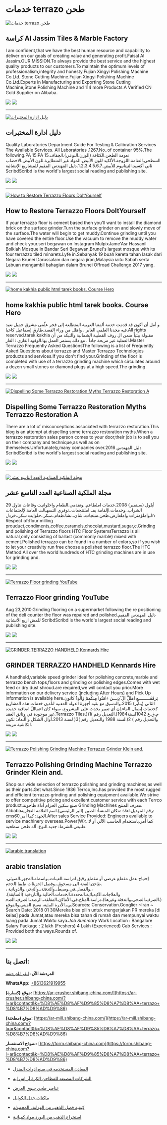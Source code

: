 # خدمات terrazo طحن

<a href="https://swt.shibang-china.com/?l=ar&img&k=%D8%AE%D8%AF%D9%85%D8%A7%D8%AA+terrazo+%D8%B7%D8%AD%D9%86" target="_blank">![خدمات terrazo طحن](http://static.shibang-china.com/all-800x300/276.jpg)</a>

## كراسة Al Jassim Tiles &amp; Marble Factory
I am confident,that we have the best human resource and capability to deliver on our goals of creating value and generating profit.Faisal Al Jassim.OUR MISSION.To always provide the best service and the highest quality products to our customers.To maintain the optimum levels of professionalism,integrity and honesty.Fujian Xingyi Polishing Machine Co.Ltd. Stone Cutting Machine.Fujian Xingyi Polishing Machine Co.Ltd.Experts in Manufacturing and Exporting Stone Cutting Machine,Stone Polishing Machine and 114 more Products.A Verified CN Gold Supplier on Alibaba.


<a href="https://whatsapp.shibangsoft.com/WhatsApp.php" target="_blank" title="WhatsApp">![](http://static.shibang-china.com/icon/whatsapp.png)</a> <a href="https://swt.shibang-china.com/?l=ar&icon&k=%D8%AE%D8%AF%D9%85%D8%A7%D8%AA+terrazo+%D8%B7%D8%AD%D9%86" target="_blank">![](http://static.shibang-china.com/icon/chat-ar.png)</a>

---

<a href="https://swt.shibang-china.com/?l=ar&img&k=%D8%AE%D8%AF%D9%85%D8%A7%D8%AA+terrazo+%D8%B7%D8%AD%D9%86" target="_blank">![دليل ادارة المختبرات](http://static.shibang-china.com/all-800x300/1523.jpg)</a>

## دليل ادارة المختبرات
Quality Laboratories Department Guide For Testing &amp; Calibration Services The Available Services. All Laboratories .1267.No..of container 95%.The following.PA 15.PA 15.ﻧﻌﻮﻣﺔ ﺍﻟﻄﺤﻦ.ﺍﻟﻜﺜﺎﻓﺔ (ﺍﻟﻮﺯﻥ.ﺍﻟﻨﻮﻋﻲ).ﺍﻟﺠﻔﺎﻑ ﺍﻟﺴﻄﺤﻲ.ﺍﻟﻌﺘﺎﻣﺔ.ﺍﻟﻠﺰﻭﺟﺔ.ﺍﻷﻟﻜﻴﺪ ﻟﻠﻮﻥ ﺍﻷﺑﻴﺾ.ﺍﻟﻤﻮﺍﺩ ﻏﻴﺮ ﺍﻟﻤﺘﻄﺎﻳﺮﺓ.ﻟﻠﻮﻥ ﺍﻷﺑﻴﺾ.ﺍﻻﺧﻀﺎﺏ ﺛﺎﻧﻲ ﺃﻛﺴﻴﺪ.ﺍﻟﺘﻴﺘﺎﻧﻴﻮﻡ ﻟﻸﺑﻴﺾ.1.2.3.4.5.6.7.دليل المهندس المقيم للمشاريع الإنشائية ScribdScribd is the world&#39;s largest social reading and publishing site.


<a href="https://whatsapp.shibangsoft.com/WhatsApp.php" target="_blank" title="WhatsApp">![](http://static.shibang-china.com/icon/whatsapp.png)</a> <a href="https://swt.shibang-china.com/?l=ar&icon&k=%D8%AE%D8%AF%D9%85%D8%A7%D8%AA+terrazo+%D8%B7%D8%AD%D9%86" target="_blank">![](http://static.shibang-china.com/icon/chat-ar.png)</a>

---

<a href="https://swt.shibang-china.com/?l=ar&img&k=%D8%AE%D8%AF%D9%85%D8%A7%D8%AA+terrazo+%D8%B7%D8%AD%D9%86" target="_blank">![How to Restore Terrazzo Floors DoItYourself](http://static.shibang-china.com/all-800x300/953.jpg)</a>

## How to Restore Terrazzo Floors DoItYourself
If your terrazzo floor is cement based then you&#39;ll want to install the diamond brick on the surface grinder.Turn the surface grinder on and slowly move of the surface.The water will begin to get muddy.Continue grinding until you have covered the entire floor.Use the vacuum to remove the muddy water and check your.seri begawan on Instagram MulpixJame&#39;Asr Hassanil Bolkiah Mosque in Bandar Seri Begawan,Brunei&#39;s largest mosque with its four terrazzo tiled minarets.Lyfe in.Sebanyak 19 buah kereta tahan lasak dari Negara Brunei Darussalam dan negara jiran,Malaysia iaitu Sabah serta Labuan mengambil bahagian dalam Brunei Offroad Challenge 2017 yang.


<a href="https://whatsapp.shibangsoft.com/WhatsApp.php" target="_blank" title="WhatsApp">![](http://static.shibang-china.com/icon/whatsapp.png)</a> <a href="https://swt.shibang-china.com/?l=ar&icon&k=%D8%AE%D8%AF%D9%85%D8%A7%D8%AA+terrazo+%D8%B7%D8%AD%D9%86" target="_blank">![](http://static.shibang-china.com/icon/chat-ar.png)</a>

---

<a href="https://swt.shibang-china.com/?l=ar&img&k=%D8%AE%D8%AF%D9%85%D8%A7%D8%AA+terrazo+%D8%B7%D8%AD%D9%86" target="_blank">![home kakhia public html tarek books. Course Hero](http://static.shibang-china.com/all-800x300/412.jpg)</a>

## home kakhia public html tarek books. Course Hero
و أمل أن أكون قد قدمت خدمة ألمتنا العربية المتطلعة إلى فجر علّمي مشرق جميل نعيد فيه مجدنا العلمي الغابر ، واهلل من وراء القصد.طارق إسماعيل كاخيا.All rights reserved.tarek.kakhia مقبولة بيئياً ضمن ال روف القطبية الشمالية والتيكد من أن العملية غير مربحة جاداً ، مع ذلك يستمر العمل بها.الوقود الغازي : الغاز.Master Terrazzo Frequently Asked QuestionsThe following is a list of Frequently Asked Questions about terrazzo and Master Terrazzo Technologies products and services.If you don&#39;t find your.Grinding of the floor is completed with use of a terrazzo grinding machine which circulates around a dozen small stones or diamond plugs at a high speed.The grinding.


<a href="https://whatsapp.shibangsoft.com/WhatsApp.php" target="_blank" title="WhatsApp">![](http://static.shibang-china.com/icon/whatsapp.png)</a> <a href="https://swt.shibang-china.com/?l=ar&icon&k=%D8%AE%D8%AF%D9%85%D8%A7%D8%AA+terrazo+%D8%B7%D8%AD%D9%86" target="_blank">![](http://static.shibang-china.com/icon/chat-ar.png)</a>

---

<a href="https://swt.shibang-china.com/?l=ar&img&k=%D8%AE%D8%AF%D9%85%D8%A7%D8%AA+terrazo+%D8%B7%D8%AD%D9%86" target="_blank">![Dispelling Some Terrazzo Restoration Myths Terrazzo Restoration A](http://static.shibang-china.com/all-800x300/838.jpg)</a>

## Dispelling Some Terrazzo Restoration Myths Terrazzo Restoration A
There are a lot of misconceptions associated with terrazzo restoration.This blog is an attempt at dispelling some terrazzo restoration myths.When a terrazzo restoration sales person comes to your door,their job is to sell you on their company and technique,as well as on themselves.Unfortunately,many companies over.دليل المهندس 2016 ScribdScribd is the world&#39;s largest social reading and publishing site.


<a href="https://whatsapp.shibangsoft.com/WhatsApp.php" target="_blank" title="WhatsApp">![](http://static.shibang-china.com/icon/whatsapp.png)</a> <a href="https://swt.shibang-china.com/?l=ar&icon&k=%D8%AE%D8%AF%D9%85%D8%A7%D8%AA+terrazo+%D8%B7%D8%AD%D9%86" target="_blank">![](http://static.shibang-china.com/icon/chat-ar.png)</a>

---

<a href="https://swt.shibang-china.com/?l=ar&img&k=%D8%AE%D8%AF%D9%85%D8%A7%D8%AA+terrazo+%D8%B7%D8%AD%D9%86" target="_blank">![مجلة الملكية الصناعية العدد التاسع عشر](http://static.shibang-china.com/all-800x300/705.jpg)</a>

## مجلة الملكية الصناعية العدد التاسع عشر
29 أيلول (سبتمبر) 2008.خدمات املطاعم..وتقدمي.الطعام واحلوانيت وقاعات تناول الشراب..وخدمات.اإلقامة يف املنتجعات..توفري التسهيالت العامة.لإلجتماعات واملؤمترات واملعارض.طحن.منتجات..شاي..نشا.طعام..سكر..حلوايت سكر..خردل.In Respect of:flour milling prouduct,condiments,coffee,caramels,chocolat,mustard,sugar,c.Grinding and polishing of Terrazzo floors HTC Floor SystemsTerrazzo is all natural,only consisting of ballast (commonly marble) mixed with cement.Polished terrazzo can be found in a number of colors,so if you wish to let your creativity run free choose a polished terrazzo floor.The HTC Method.All over the world hundreds of HTC grinding machines are in use for grinding and.


<a href="https://whatsapp.shibangsoft.com/WhatsApp.php" target="_blank" title="WhatsApp">![](http://static.shibang-china.com/icon/whatsapp.png)</a> <a href="https://swt.shibang-china.com/?l=ar&icon&k=%D8%AE%D8%AF%D9%85%D8%A7%D8%AA+terrazo+%D8%B7%D8%AD%D9%86" target="_blank">![](http://static.shibang-china.com/icon/chat-ar.png)</a>

---

<a href="https://swt.shibang-china.com/?l=ar&img&k=%D8%AE%D8%AF%D9%85%D8%A7%D8%AA+terrazo+%D8%B7%D8%AD%D9%86" target="_blank">![Terrazzo Floor grinding YouTube](http://static.shibang-china.com/all-800x300/673.jpg)</a>

## Terrazzo Floor grinding YouTube
Aug 23,2010.Grinding flooring on a supermarket following the re positioning of the deli counter the floor was repaired and polished.دليل المهندس المقيم للمش اريع الأنشائية ScribdScribd is the world&#39;s largest social reading and publishing site.


<a href="https://whatsapp.shibangsoft.com/WhatsApp.php" target="_blank" title="WhatsApp">![](http://static.shibang-china.com/icon/whatsapp.png)</a> <a href="https://swt.shibang-china.com/?l=ar&icon&k=%D8%AE%D8%AF%D9%85%D8%A7%D8%AA+terrazo+%D8%B7%D8%AD%D9%86" target="_blank">![](http://static.shibang-china.com/icon/chat-ar.png)</a>

---

<a href="https://swt.shibang-china.com/?l=ar&img&k=%D8%AE%D8%AF%D9%85%D8%A7%D8%AA+terrazo+%D8%B7%D8%AD%D9%86" target="_blank">![GRINDER TERRAZZO HANDHELD Kennards Hire](http://static.shibang-china.com/all-800x300/1041.jpg)</a>

## GRINDER TERRAZZO HANDHELD Kennards Hire
A handheld,variable speed grinder ideal for polishing concrete,marble and terrazzo bench tops,floors and grinding or polishing edges.Comes with wet feed or dry dust shroud.are required,we will contact you prior.More information on our delivery service (including After Hours) and Pick Up information is available here.يَرمْفَـــــــــعِ اهللَُّ الَ ّذِيـــنَ ءامَنُوا مِنكُممْ وَالَّذِ1 كانون الثاني (يناير) 2015.واﻟﺗﻧﺳﯾق ﻣﻊ ﺑﻘﯾﺔ أﺟﮭزة اﻟدوﻟﺔ اﻟﻣﻌﻧﯾﺔ ﻟﺗﺄﻣﯾن ﺧدﻣﺎت ھذه اﻟﻣﺷﺎرﯾﻊ ﮐﺧدﻣﺎت إﯾﺻﺎل اﻟﻣﺎء.إن أي تغيير يحدث على المشروع، سواء كان اعماالً اضافية جديدة غير موجودة في وثائق العقد.Terrazzo Tiles.)م.ق.ع 1042لسنة1984(.التعديل رقم )1( والتعديل رقم ) 2(.لسنة 1988 والتعديل رقم )3( لسنة 2013.أوال الشكل واألبعاد: تكون الكاشية مربعة.


<a href="https://whatsapp.shibangsoft.com/WhatsApp.php" target="_blank" title="WhatsApp">![](http://static.shibang-china.com/icon/whatsapp.png)</a> <a href="https://swt.shibang-china.com/?l=ar&icon&k=%D8%AE%D8%AF%D9%85%D8%A7%D8%AA+terrazo+%D8%B7%D8%AD%D9%86" target="_blank">![](http://static.shibang-china.com/icon/chat-ar.png)</a>

---

<a href="https://swt.shibang-china.com/?l=ar&img&k=%D8%AE%D8%AF%D9%85%D8%A7%D8%AA+terrazo+%D8%B7%D8%AD%D9%86" target="_blank">![Terrazzo Polishing Grinding Machine Terrazzo Grinder Klein and.](http://static.shibang-china.com/all-800x300/733.jpg)</a>

## Terrazzo Polishing Grinding Machine Terrazzo Grinder Klein and.
Shop our wide selection of terrazzo polishing and grinding machines,as well as their parts.Get what.Since 1936 Terrco,Inc.has provided the most rugged and efficient terrazzo grinding and polishing equipment available.We strive to offer competitive pricing and excellent customer service with each Terrco product.صنع سكين الحزام أداة طاحونة Grinding Machines معرف المنتج. Alibabaمكان المنشأ: الصين (البر الرئيسي).اسم العلامة التجارية: skd.رقم الموديل: cms60.الجهد: كما أمر.After sales Service Provided: Engineers available to service machinery overseas.Power(W):.كما أمر.باستخدام الحاسب الآلي أو لا: طبيعي.الشرط: جديد.النوع: آلة طحن سطحية.


<a href="https://whatsapp.shibangsoft.com/WhatsApp.php" target="_blank" title="WhatsApp">![](http://static.shibang-china.com/icon/whatsapp.png)</a> <a href="https://swt.shibang-china.com/?l=ar&icon&k=%D8%AE%D8%AF%D9%85%D8%A7%D8%AA+terrazo+%D8%B7%D8%AD%D9%86" target="_blank">![](http://static.shibang-china.com/icon/chat-ar.png)</a>

---

<a href="https://swt.shibang-china.com/?l=ar&img&k=%D8%AE%D8%AF%D9%85%D8%A7%D8%AA+terrazo+%D8%B7%D8%AD%D9%86" target="_blank">![arabic translation](http://static.shibang-china.com/all-800x300/744.jpg)</a>

## arabic translation
إﺣﺗﯾﺎج ﻋﻣل ﻣﻘطﻊ ﻋرﺿﻲ أو ﻣﻘطﻊ رﻗﯾق ﻟدراﺳﺔ.اﻟﻌﯾﻧﺎت.ﺑواﺳطﺔ.اﻟﻣﺟﮭر.اﻟﺿوﺋﻲ. .طﺣن.اﻟﻌﯾﻧﺔ اﻟﯽ.ﻣﺳﺣوق،.وﻓﺻل اﻟﺟزﯾﺋﺎت طﺑﻘﺎ ﻟﻟﺣﺟم ،.واﻟﻔﺻل.ﻓﻲ.وﺳﯾط،.واﻟﺗدﻓﺋﺔ،.واﻟﺗﺑﺧر،.واﻟذوﺑﺎﻧﯾﺔ ، واﻟﻌﻼﺟﺎت.اﻟﮐﯾﻣﯾﺎﺋﯾﺔ.اﻟﻣﺣددة.اﻟﺧدﻣﺎت.اﻟﺣﺎﻟﯾﺔ.واﻟﺗﺎرﯾﺧﯾﺔ (اﻟﺳﺎﺑﻘﺔ).(.اﻟﺻرف.اﻟﺻﺣﻲ.واﻟﺗدﻓﺋﺔ.وﻏﯾرھﺎ).دراﺳﺔ.اﻟﻣﻧﺎخ.ﻓﻲ.اﻷﻣﺎﮐن.اﻟﻣﻐﻟﻘﺔ،.اﻟرﺻد،.اﻟﺻرف.اﻟﺻﺣﻲ،.اﻷدرة اﻟﺑﯾﺋﯾﺔ، ﻣﺳﺢ اﻟﻣﺑﻧﻲ.واﻟﻣوﻗﻊ.Sources: Conservation.Googlier ~Iran ~ Search Date: 2018 01 30Mereka bisa pilih untuk mengerjakan PR mereka [di kelas] pada Jumat,atau mereka bisa tahan di rumah dan mempunyai waktu luang pada Jumat.Waktu saya.*Job Summary* Work Location : Bangalore Salary Package : 2 lakh (Freshers) 4 Lakh (Experienced) Cab Services : Provided both the ways.Rounds of.


<a href="https://whatsapp.shibangsoft.com/WhatsApp.php" target="_blank" title="WhatsApp">![](http://static.shibang-china.com/icon/whatsapp.png)</a> <a href="https://swt.shibang-china.com/?l=ar&icon&k=%D8%AE%D8%AF%D9%85%D8%A7%D8%AA+terrazo+%D8%B7%D8%AD%D9%86" target="_blank">![](http://static.shibang-china.com/icon/chat-ar.png)</a>

---
## اتصل بنا:

**الدردشة الآن:** [انقر للدردشة](https://swt.shibang-china.com?l=ar&contact&k=%D8%AE%D8%AF%D9%85%D8%A7%D8%AA+terrazo+%D8%B7%D8%AD%D9%86)

**WhatsApp:**  [+8613621919955](https://whatsapp.shibangsoft.com/WhatsApp.php)

**موقع (كسارة):** [https://ar-crusher.shibang-china.com/](https://ar-crusher.shibang-china.com/?l=ar&contact&k=%D8%AE%D8%AF%D9%85%D8%A7%D8%AA+terrazo+%D8%B7%D8%AD%D9%86)

**موقع (مطحنة):** [https://ar-mill.shibang-china.com/](https://ar-mill.shibang-china.com/?l=ar&contact&k=%D8%AE%D8%AF%D9%85%D8%A7%D8%AA+terrazo+%D8%B7%D8%AD%D9%86)

**نموذج الاستفسار:** [https://form.shibang-china.com](https://form.shibang-china.com?l=ar&contact&k=%D8%AE%D8%AF%D9%85%D8%A7%D8%AA+terrazo+%D8%B7%D8%AD%D9%86)

* [المعادن المستخدمه في صنع ادوات المنزل](../21/%D8%A7%D9%84%D9%85%D8%B9%D8%A7%D8%AF%D9%86%20%D8%A7%D9%84%D9%85%D8%B3%D8%AA%D8%AE%D8%AF%D9%85%D9%87%20%D9%81%D9%8A%20%D8%B5%D9%86%D8%B9%20%D8%A7%D8%AF%D9%88%D8%A7%D8%AA%20%D8%A7%D9%84%D9%85%D9%86%D8%B2%D9%84.md)

* [الشركات المصنعة للمطاحن الكرة آر إس إيه](../23/%D8%A7%D9%84%D8%B4%D8%B1%D9%83%D8%A7%D8%AA%20%D8%A7%D9%84%D9%85%D8%B5%D9%86%D8%B9%D8%A9%20%D9%84%D9%84%D9%85%D8%B7%D8%A7%D8%AD%D9%86%20%D8%A7%D9%84%D9%83%D8%B1%D8%A9%20%D8%A2%D8%B1%20%D8%A5%D8%B3%20%D8%A5%D9%8A%D9%87.md)

* [عناصر طحن سوق العرض](../23/%D8%B9%D9%86%D8%A7%D8%B5%D8%B1%20%D8%B7%D8%AD%D9%86%20%D8%B3%D9%88%D9%82%20%D8%A7%D9%84%D8%B9%D8%B1%D8%B6.md)

* [ماكنات جدل الكوابل](../21/%D9%85%D8%A7%D9%83%D9%86%D8%A7%D8%AA%20%D8%AC%D8%AF%D9%84%20%D8%A7%D9%84%D9%83%D9%88%D8%A7%D8%A8%D9%84.md)

* [كيفية فصل الذهب من الهواتف المحمولة](../25/%D9%83%D9%8A%D9%81%D9%8A%D8%A9%20%D9%81%D8%B5%D9%84%20%D8%A7%D9%84%D8%B0%D9%87%D8%A8%20%D9%85%D9%86%20%D8%A7%D9%84%D9%87%D9%88%D8%A7%D8%AA%D9%81%20%D8%A7%D9%84%D9%85%D8%AD%D9%85%D9%88%D9%84%D8%A9.md)

* [استخراج الذهب من البورد مواد كميائية](../22/%D8%A7%D8%B3%D8%AA%D8%AE%D8%B1%D8%A7%D8%AC%20%D8%A7%D9%84%D8%B0%D9%87%D8%A8%20%D9%85%D9%86%20%D8%A7%D9%84%D8%A8%D9%88%D8%B1%D8%AF%20%D9%85%D9%88%D8%A7%D8%AF%20%D9%83%D9%85%D9%8A%D8%A7%D8%A6%D9%8A%D8%A9.md)